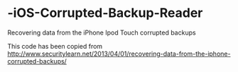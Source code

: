 # -iOS-Corrupted-Backup-Reader
Recovering data from the iPhone Ipod Touch corrupted backups

This code has been copied from http://www.securitylearn.net/2013/04/01/recovering-data-from-the-iphone-corrupted-backups/


